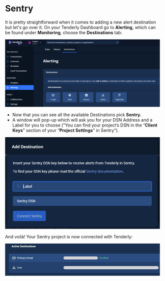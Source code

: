 # Sentry



It is pretty straightforward when it comes to adding a new alert destination but let's go over it. On your Tenderly Dashboard go to **Alerting,** which can be found under **Monitoring**, choose the **Destinations** tab:

![](../../../../.gitbook/assets/image%20%2839%29.png)

* Now that you can see all the available Destinations pick **Sentry.** 
* A window will pop-up which will ask you for your DSN Address and a Label for you to choose \("You can find your project’s DSN in the “**Client Keys**” section of your “**Project Settings**” in Sentry"\).

![](../../../../.gitbook/assets/image%20%2856%29.png)

And voilà! Your Sentry project is now connected with Tenderly:

![](../../../../.gitbook/assets/image%20%2837%29.png)

